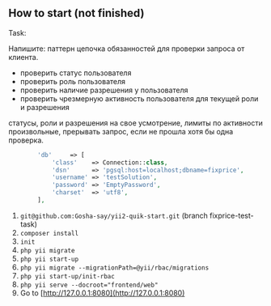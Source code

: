 How to start (not finished)
-------------------

Task:

Напишите: паттерн цепочка обязанностей для проверки запроса от клиента.
- проверить статус пользователя
- проверить роль пользователя
- проверить наличие разрешения у пользователя
- проверить чрезмерную активность пользователя для текущей роли и разрешения

статусы, роли и разрешения на свое усмотрение, лимиты по активности произвольные, прерывать запрос, если не прошла хотя бы одна проверка.

```php
        'db'     => [
            'class'    => Connection::class,
            'dsn'      => 'pgsql:host=localhost;dbname=fixprice',
            'username' => 'testSolution',
            'password' => 'EmptyPassword',
            'charset'  => 'utf8',
        ],
```


1. `git@github.com:Gosha-say/yii2-quik-start.git`
(branch fixprice-test-task)
2. `composer install`
3. `init`
4. `php yii migrate`
5. `php yii start-up`
6. `php yii migrate --migrationPath=@yii/rbac/migrations`
7. `php yii start-up/init-rbac`
8. `php yii serve --docroot="frontend/web"`
9. Go to [http://127.0.0.1:8080](http://127.0.0.1:8080)
